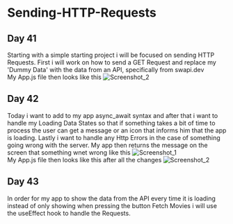 # Sending-HTTP-Requests  
## Day 41  
Starting with a simple starting project i will be focused on sending HTTP Requests. First i will work on how to send a GET Request and replace my 'Dummy Data' with the data from an API, specifically from swapi.dev  
My App.js file then looks like this
![Screenshot_2](https://user-images.githubusercontent.com/90603989/176731401-268f442a-211b-47dd-9957-f8d9eb406e4b.png)  
## Day 42  
Today i want to add to my app async_await syntax and after that i want to handle my Loading Data States so that if something takes a bit of time to process the user can get a message or an icon that informs him that the app is loading. Lastly i want to handle any Http Errors in the case of something going wrong with the server. My app then returns the message on the screen that something wnet wrong like this ![Screenshot_1](https://user-images.githubusercontent.com/90603989/176935974-1c67d7ab-4d87-43ee-b38f-ab26aff637ee.png)  
My App.js file then looks like this after all the changes ![Screenshot_2](https://user-images.githubusercontent.com/90603989/176935966-cfc57334-98ea-4d53-aa86-9a2256bbed45.png)  
## Day 43  
In order for my app to show the data from the API every time it is loading instead of only showing when pressing the button Fetch Movies i will use the useEffect hook to handle the Requests. 
